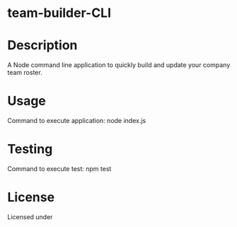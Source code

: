 # team-builder-CLI

# Description
A Node command line application to quickly build and update your company team roster.

# Usage
Command to execute application: node index.js

# Testing
Command to execute test: npm test

# License
Licensed under 
